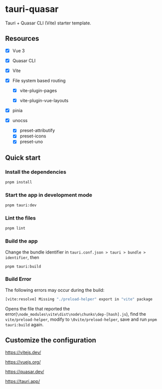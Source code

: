 

#  tauri-quasar

Tauri  + Quasar CLI (Vite) starter template.

## Resources

- [x] Vue 3
- [x] Quasar CLI
- [x] Vite
- [x] File system based routing

  - [x] vite-plugin-pages

  - [x] vite-plugin-vue-layouts
- [x]  pinia
- [x] unocss
  - [x]  preset-attributify
  - [x]  preset-icons
  - [x]  preset-uno

## Quick start

### Install the dependencies

```bash
pnpm install
```

### Start the app in development mode

```bash
pnpm tauri:dev
```


### Lint the files

```bash
pnpm lint
```

### Build the app

Change the bundle identifier in `tauri.conf.json > tauri > bundle > identifier`, then

```bash
pnpm tauri:build
```

### Build Error

The following errors may occur during the build: 

```bash
[vite:resolve] Missing "./preload-helper" export in "vite" package
```

Opens the file that reported the error(`\node_modules\vite\dist\node\chunks\dep-[hash].js`), find the `vite/preload-helper`, modify to `\0vite/preload-helper`, save and run `pnpm tauri:build` again.

## Customize the configuration

https://vitejs.dev/

https://vuejs.org/

https://quasar.dev/

https://tauri.app/
